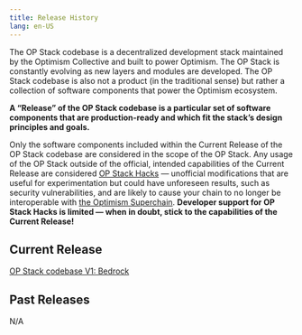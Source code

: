 ```yaml
---
title: Release History
lang: en-US
---
```


The OP Stack codebase is a decentralized development stack maintained by the Optimism Collective and built to power Optimism. 
The OP Stack is constantly evolving as new layers and modules are developed. The OP Stack codebase is also not a product (in the traditional sense) but rather a collection of software components that power the Optimism ecosystem.

**A “Release” of the OP Stack codebase is a particular set of software components that are production-ready and which fit the stack’s design principles and goals.**

Only the software components included within the Current Release of the OP Stack codebase are considered in the scope of the OP Stack. Any usage of the OP Stack outside of the official, intended capabilities of the Current Release are considered [OP Stack Hacks](../build/hacks.md) — unofficial modifications that are useful for experimentation but could have unforeseen results, such as security vulnerabilities, and are likely to cause your chain to no longer be interoperable with [the Optimism Superchain](https://app.optimism.io/superchain/). **Developer support for OP Stack Hacks is limited — when in doubt, stick to the capabilities of the Current Release!**

## Current Release

[OP Stack codebase V1: Bedrock](./bedrock/)

## Past Releases

N/A
